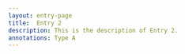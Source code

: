 ```yaml
---
layout: entry-page
title:  Entry 2
description: This is the description of Entry 2.
annotations: Type A
---
```

